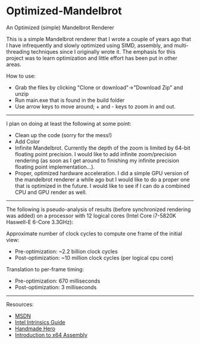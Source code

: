 # Optimized-Mandelbrot
An Optimized (simple) Mandelbrot Renderer

This is a simple Mandelbrot renderer that I wrote a couple of years ago that I have infrequently and slowly optimized using SIMD, assembly, and multi-threading techniques since I originally wrote it. The emphasis for this project was to learn optimization and little effort has been put in other areas.

How to use:
* Grab the files by clicking "Clone or download"->"Download Zip" and unzip
* Run main.exe that is found in the build folder
* Use arrow keys to move around; + and - keys to zoom in and out. 

---

I plan on doing at least the following at some point:
* Clean up the code (sorry for the mess!)
* Add Color
* Infinite Mandelbrot. Currently the depth of the zoom is limited by 64-bit floating point precision. I would like to add infinite zoom/precision rendering (as soon as I get around to finishing my infinite precision floating point implementation...).
* Proper, optimized hardware acceleration. I did a simple GPU version of the mandelbrot renderer a while ago but I would like to do a proper one that is optimized in the future. I would like to see if I can do a combined CPU and GPU render as well.

---

The following is pseudo-analysis of results (before synchronized rendering was added) on a processor with 12 logical cores (Intel Core i7-5820K Haswell-E 6-Core 3.3GHz):

Approximate number of clock cycles to compute one frame of the initial view:
* Pre-optimization: ~2.2 billion clock cycles
* Post-optimization: ~10 million clock cycles (per logical cpu core)

Translation to per-frame timing:
* Pre-optimization: 670 milliseconds
* Post-optimization: 3 milliseconds

---

Resources:
* [MSDN](https://msdn.microsoft.com/en-us)
* [Intel Intrinsics Guide](https://software.intel.com/sites/landingpage/IntrinsicsGuide/)
* [Handmade Hero](https://www.youtube.com/channel/UCaTznQhurW5AaiYPbhEA-KA)
* [Introduction to x64 Assembly](https://software.intel.com/en-us/articles/introduction-to-x64-assembly)
